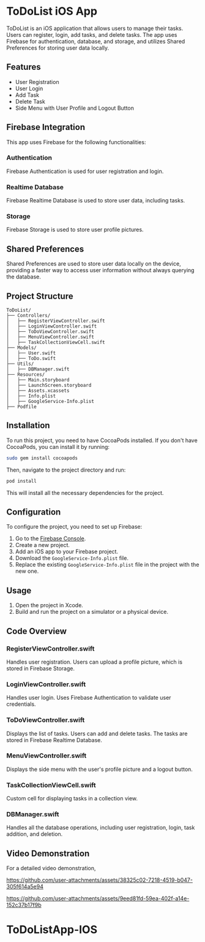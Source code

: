 
# ToDoList iOS App

ToDoList is an iOS application that allows users to manage their tasks. Users can register, login, add tasks, and delete tasks. The app uses Firebase for authentication, database, and storage, and utilizes Shared Preferences for storing user data locally.

## Features

- User Registration
- User Login
- Add Task
- Delete Task
- Side Menu with User Profile and Logout Button

## Firebase Integration

This app uses Firebase for the following functionalities:

### Authentication

Firebase Authentication is used for user registration and login.

### Realtime Database

Firebase Realtime Database is used to store user data, including tasks.

### Storage

Firebase Storage is used to store user profile pictures.

## Shared Preferences

Shared Preferences are used to store user data locally on the device, providing a faster way to access user information without always querying the database.

## Project Structure

```
ToDoList/
├── Controllers/
│   ├── RegisterViewController.swift
│   ├── LoginViewController.swift
│   ├── ToDoViewController.swift
│   ├── MenuViewController.swift
│   ├── TaskCollectionViewCell.swift
├── Models/
│   ├── User.swift
│   ├── ToDo.swift
├── Utils/
│   ├── DBManager.swift
├── Resources/
│   ├── Main.storyboard
│   ├── LaunchScreen.storyboard
│   ├── Assets.xcassets
│   ├── Info.plist
│   ├── GoogleService-Info.plist
├── Podfile
```

## Installation

To run this project, you need to have CocoaPods installed. If you don't have CocoaPods, you can install it by running:

```sh
sudo gem install cocoapods
```

Then, navigate to the project directory and run:

```sh
pod install
```

This will install all the necessary dependencies for the project.

## Configuration

To configure the project, you need to set up Firebase:

1. Go to the [Firebase Console](https://console.firebase.google.com/).
2. Create a new project.
3. Add an iOS app to your Firebase project.
4. Download the `GoogleService-Info.plist` file.
5. Replace the existing `GoogleService-Info.plist` file in the project with the new one.

## Usage

1. Open the project in Xcode.
2. Build and run the project on a simulator or a physical device.

## Code Overview

### RegisterViewController.swift

Handles user registration. Users can upload a profile picture, which is stored in Firebase Storage.

### LoginViewController.swift

Handles user login. Uses Firebase Authentication to validate user credentials.

### ToDoViewController.swift

Displays the list of tasks. Users can add and delete tasks. The tasks are stored in Firebase Realtime Database.

### MenuViewController.swift

Displays the side menu with the user's profile picture and a logout button.

### TaskCollectionViewCell.swift

Custom cell for displaying tasks in a collection view.

### DBManager.swift

Handles all the database operations, including user registration, login, task addition, and deletion.

## Video Demonstration

For a detailed video demonstration, 

https://github.com/user-attachments/assets/38325c02-7218-4519-b047-305f614a5e94



https://github.com/user-attachments/assets/9eed81fd-59ea-402f-a14e-152c37b17f9b




# ToDoListApp-IOS
